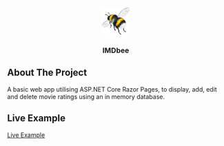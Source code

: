 <a name="readme-top"></a>
<!-- PROJECT LOGO -->
<br />
<div align="center">
  <a href="https://github.com/FletchDev/IMDbee">
    <img src="wwwroot/images/logo.png" alt="Logo" width="64" height="64">
  </a>
  <h3 align="center">IMDbee</h3>
</div>

<!-- ABOUT THE PROJECT -->
## About The Project

A basic web app utilising ASP.NET Core Razor Pages, to display, add, edit and delete movie ratings using an in memory database.


<!-- USAGE EXAMPLES -->
## Live Example

[Live Example](https://imdbee.azurewebsites.net/)
